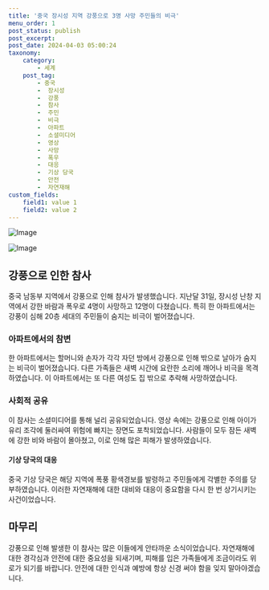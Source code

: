 ```yaml
---
title: '중국 장시성 지역 강풍으로 3명 사망 주민들의 비극'
menu_order: 1
post_status: publish
post_excerpt: 
post_date: 2024-04-03 05:00:24
taxonomy:
    category:
        - 세계
    post_tag:
        - 중국
        -  장시성
        -  강풍
        -  참사
        -  주민
        -  비극
        -  아파트
        -  소셜미디어
        -  영상
        -  사망
        -  폭우
        -  대응
        -  기상 당국
        -  안전
        -  자연재해
custom_fields:
    field1: value 1
    field2: value 2
---
```


![Image](https://imgnews.pstatic.net/image/020/2024/04/02/0003556804_001_20240402152603473.jpg?type=w647)

![Image](https://imgnews.pstatic.net/image/020/2024/04/02/0003556804_002_20240402152603503.gif?type=w647)

## 강풍으로 인한 참사
중국 남동부 지역에서 강풍으로 인해 참사가 발생했습니다. 지난달 31일, 장시성 난창 지역에서 강한 바람과 폭우로 4명이 사망하고 12명이 다쳤습니다. 특히 한 아파트에서는 강풍이 심해 20층 세대의 주민들이 숨지는 비극이 벌어졌습니다. 
### 아파트에서의 참변
한 아파트에서는 할머니와 손자가 각각 자던 방에서 강풍으로 인해 밖으로 날아가 숨지는 비극이 벌어졌습니다. 다른 가족들은 새벽 시간에 요란한 소리에 깨어나 비극을 목격하였습니다. 이 아파트에서는 또 다른 여성도 집 밖으로 추락해 사망하였습니다.
### 사회적 공유
이 참사는 소셜미디어를 통해 널리 공유되었습니다. 영상 속에는 강풍으로 인해 아이가 유리 조각에 둘러싸여 위험에 빠지는 장면도 포착되었습니다. 사람들이 모두 잠든 새벽에 강한 비와 바람이 몰아쳤고, 이로 인해 많은 피해가 발생하였습니다.
#### 기상 당국의 대응
중국 기상 당국은 해당 지역에 폭풍 황색경보를 발령하고 주민들에게 각별한 주의를 당부하였습니다. 이러한 자연재해에 대한 대비와 대응이 중요함을 다시 한 번 상기시키는 사건이었습니다.
## 마무리
강풍으로 인해 발생한 이 참사는 많은 이들에게 안타까운 소식이었습니다. 자연재해에 대한 경각심과 안전에 대한 중요성을 되새기며, 피해를 입은 가족들에게 조금이라도 위로가 되기를 바랍니다. 안전에 대한 인식과 예방에 항상 신경 써야 함을 잊지 말아야겠습니다.
